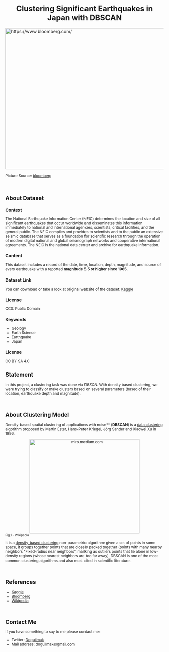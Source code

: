 <h1  align=center><font  size = 5>Clustering Significant Earthquakes in Japan with DBSCAN</font></h1>

<img  src="https://assets.bwbx.io/images/users/iqjWHBFdfxIU/iUycfdaMMr1k/v1/-1x-1.jpg"  width=1000  height=450  alt="https://www.bloomberg.com/">

<small>Picture Source: <a href="https://www.bloomberg.com/">bloomberg</a>

<br>

<h2>About Dataset</h2>

<h3>Context</h3>

<p>The National Earthquake Information Center (NEIC) determines the location and size of all significant earthquakes that occur worldwide and disseminates this information immediately to national and international agencies, scientists, critical facilities, and the general public. The NEIC compiles and provides to scientists and to the public an extensive seismic database that serves as a foundation for scientific research through the operation of modern digital national and global seismograph networks and cooperative international agreements. The NEIC is the national data center and archive for earthquake information.</p>

<h3>Content</h3>

<p>This dataset includes a record of the date, time, location, depth, magnitude, and source of every earthquake with a reported <b>magnitude 5.5 or higher since 1965</b>.</p>

<h3>Dataset Link</h3>

You can download or take a look at original website of the dataset: [Kaggle](https://www.kaggle.com/datasets/usgs/earthquake-database)

<h3>License</h3>

<p>CC0: Public Domain</p>

<h3>Keywords</h3>

<ul>

<li>Geology</li>

<li>Earth Science</li>

<li>Earthquake</li>

<li>Japan</li>

</ul>

<h3>License</h3>

<p>CC BY-SA 4.0</p>

## Statement

In this project,  a clustering task was done via <i>DBSCN</i>. With density based clustering, we were trying to classify or make clusters based on several parameters (based of their location, earthquake depth and magnitude).

<br>

## About Clustering Model

Density-based spatial clustering of applications with noise** (**DBSCAN**) is a [data clustering](https://en.wikipedia.org/wiki/Data_clustering "Data clustering") algorithm proposed by Martin Ester, Hans-Peter Kriegel, Jörg Sander and Xiaowei Xu in 1996. 

<div align=center>
<img src="https://upload.wikimedia.org/wikipedia/commons/a/af/DBSCAN-Illustration.svg" width=350 height=300 alt="miro.medium.com"/>
</div>
<small>Fig.1 -  Wikipedia</small>

<br>

It is a [density-based clustering](https://en.wikipedia.org/wiki/Cluster_analysis#Density-based_clustering "Cluster analysis") non-parametric algorithm: given a set of points in some space, it groups together points that are closely packed together (points with many nearby neighbors "Fixed-radius near neighbors", marking as outliers points that lie alone in low-density regions (whose nearest neighbors are too far away). DBSCAN is one of the most common clustering algorithms and also most cited in scientific literature.

<br>

## References

<ul>

<li><a href="https://www.kaggle.com/datasets/usgs/earthquake-database">Kaggle</a></li>

<li><a href="https://www.bloomberg.com/news/articles/2019-06-18/magnitude-6-8-quake-hits-off-japan-tsunami-advisory-issued">Bloomberg</a></li>

<li><a href="https://en.wikipedia.org/wiki/DBSCAN">Wikipedia</a></li>

</ul>

<br>

## Contact Me

If you have something to say to me please contact me: 

 - Twitter: [Doguilmak](https://twitter.com/Doguilmak)  
 - Mail address: doguilmak@gmail.com
